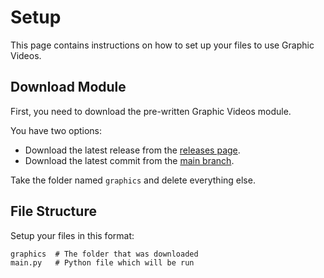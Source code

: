 # Setup

This page contains instructions on how to set up your files to use Graphic Videos.

## Download Module

First, you need to download the pre-written Graphic Videos module.

You have two options:

* Download the latest release from the [releases page][releases].
* Download the latest commit from the [main branch][latest].

Take the folder named `graphics` and delete everything else.

## File Structure

Setup your files in this format:

```
graphics  # The folder that was downloaded
main.py   # Python file which will be run
```


[releases]: https://github.com/medilocus/graphic_videos/releases
[latest]: https://github.com/medilocus/graphic_videos/archive/main.zip
